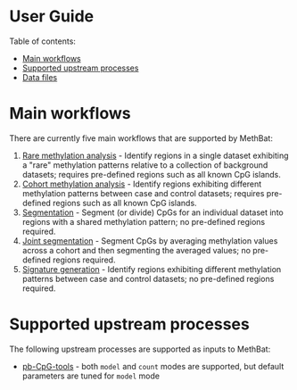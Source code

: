 # User Guide
Table of contents:

* [Main workflows](#main-workflows)
* [Supported upstream processes](#supported-upstream-processes)
* [Data files](../data/)

# Main workflows
There are currently five main workflows that are supported by MethBat:
1. [Rare methylation analysis](./profile_guide.md#rare-methylation-analysis) - Identify regions in a single dataset exhibiting a "rare" methylation patterns relative to a collection of background datasets; requires pre-defined regions such as all known CpG islands.
2. [Cohort methylation analysis](./profile_guide.md#cohort-methylation-analysis) - Identify regions exhibiting different methylation patterns between case and control datasets; requires pre-defined regions such as all known CpG islands.
3. [Segmentation](./segmentation_guide.md) - Segment (or divide) CpGs for an individual dataset into regions with a shared methylation pattern; no pre-defined regions required.
4. [Joint segmentation](./joint_segmentation_guide.md) - Segment CpGs by averaging methylation values across a cohort and then segmenting the averaged values; no pre-defined regions required.
5. [Signature generation](./signature_guide.md) - Identify regions exhibiting different methylation patterns between case and control datasets; no pre-defined regions required.

# Supported upstream processes
The following upstream processes are supported as inputs to MethBat:

* [pb-CpG-tools](https://github.com/PacificBiosciences/pb-CpG-tools) - both `model` and `count` modes are supported, but default parameters are tuned for `model` mode
